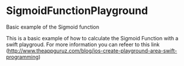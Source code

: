 # SigmoidFunctionPlayground
Basic example of the Sigmoid function

This is a basic example of how to calculate the Sigmoid Function with a swift playgroud.
For more information you can refeer to this link
(http://www.theappguruz.com/blog/ios-create-playground-area-swift-programming)
